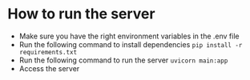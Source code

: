 # How to run the server
- Make sure you have the right environment variables in the .env file
- Run the following command to install dependencies
```pip install -r requirements.txt```
- Run the following command to run the server
```uvicorn main:app```
- Access the server 